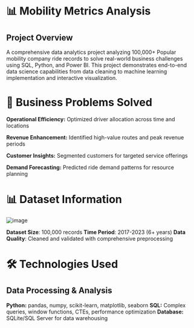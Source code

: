 # 📊 Mobility Metrics Analysis

## Project Overview
A comprehensive data analytics project analyzing 100,000+ Popular mobility company ride records to solve real-world business challenges using SQL, Python, and Power BI. This project demonstrates end-to-end data science capabilities from data cleaning to machine learning implementation and interactive visualization.

# 🎯 Business Problems Solved
**Operational Efficiency:** Optimized driver allocation across time and locations

**Revenue Enhancement:** Identified high-value routes and peak revenue periods

**Customer Insights:** Segmented customers for targeted service offerings

**Demand Forecasting:** Predicted ride demand patterns for resource planning


# 📊 Dataset Information

![image](https://github.com/user-attachments/assets/161e257a-2f68-4c21-a8c7-563f0f9b8d21)

**Dataset Size**: 100,000 records
**Time Period**: 2017-2023 (6+ years)
**Data Quality**: Cleaned and validated with comprehensive preprocessing

# 🛠️ Technologies Used

## Data Processing & Analysis

**Python:** pandas, numpy, scikit-learn, matplotlib, seaborn
**SQL:** Complex queries, window functions, CTEs, performance optimization
**Database:** SQLite/SQL Server for data warehousing

